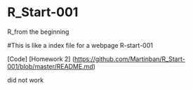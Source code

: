 # R_Start-001
R_from the beginning


#This is like a index file for a webpage
R-start-001

[Code]
[Homework 2] (https://github.com/Martinban/R_Start-001/blob/master/README.md)

did not work
